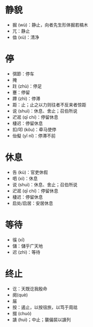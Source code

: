 # 静貌
* 掘 (wù)：静止，向者先生形体掘若槁木
* 兀：静止
* 侐 (xù)：清净
# 停
* 弭節：停车
* 掩
* 跓 (zhù)：停足
* 蹇：停留
* 蹛 (zhì)：停滞
* 距：止；止之以力则往者不反来者惊距
* 说 (shuì)：休息、舍止；召伯所说
* 迉迡 (qī chí)：停留休息
* 棲迟：停留休息
* 扣/叩 (kǒu)：牵马使停
* 佁儗 (yǐ nǐ)：停滞不前
# 休息
* 告 (kù)：官吏休假
* 呬 (xì)：休息
* 说 (shuì)：休息、舍止；召伯所说
* 迉迡 (qī chí)：停留休息
* 棲迟：停留休息
* 启处/启居：安居休息
# 等待
* 徯 (xī)
* 儲：儲乎广天地
* 迟 (zhì)：等待

# 终止
* 讫：天既讫我殷命
* 阕(què)
* 届
* 按：遏止，以按徂旅，以笃于周祜
* 掇 (chuò)
* 䜋 (huì)；中止；襲偏裻以䜋列

